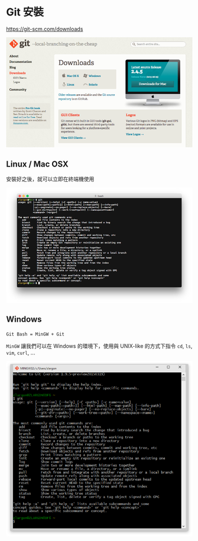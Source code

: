 # Git 安裝

https://git-scm.com/downloads

![Git Download](_assets/git_download.png)

## Linux / Mac OSX

安裝好之後，就可以立即在終端機使用

![Git Command Line](_assets/git_cli.png)

## Windows

`Git Bash = MinGW + Git`

`MinGW` 讓我們可以在 Windows 的環境下，使用與 UNIX-like 的方式下指令 `cd`, `ls`, `vim`, `curl`, ...

![Git Bash](_assets/git_bash.png)
